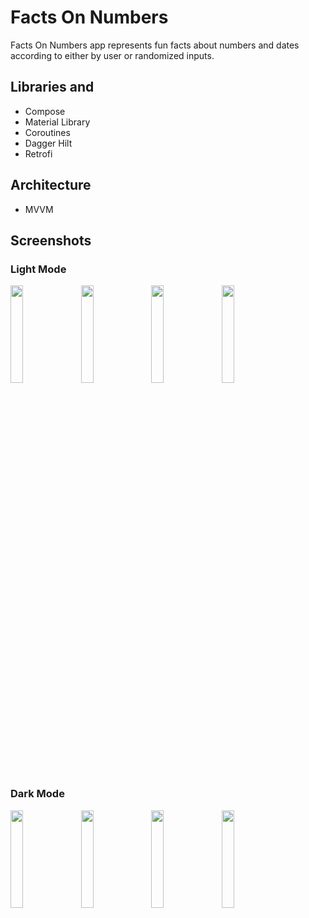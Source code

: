 # Facts On Numbers
Facts On Numbers app represents fun facts about numbers and dates according to either by user or randomized inputs.
## Libraries and
- Compose
- Material Library
- Coroutines
- Dagger Hilt
- Retrofi

## Architecture
- MVVM

## Screenshots
### Light Mode
<p>
  <img src="https://user-images.githubusercontent.com/60064340/163708826-db926e3a-7f54-4bf7-909c-43abcc2a4195.png" width=20%>
  &nbsp
  <img src="https://user-images.githubusercontent.com/60064340/163708834-19b96b5b-e09f-48cf-b881-0c1d17138603.png" width=20%>
  &nbsp
  <img src="https://user-images.githubusercontent.com/60064340/163708841-61b3cf1d-fd08-4ffc-917c-171d50cd8592.png" width=20%>
  &nbsp
  <img src="https://user-images.githubusercontent.com/60064340/163708842-9a6cffd0-1217-421b-bc6a-a8e484d2ce59.png" width=20%>  
</p>

### Dark Mode

<p>
  <img src="https://user-images.githubusercontent.com/60064340/163708848-d28900eb-15ec-4e63-97b7-417f734b9fdf.png" width=20%>
  &nbsp
  <img src="https://user-images.githubusercontent.com/60064340/163708849-64e177ff-3001-48d4-829e-a743a4639d10.png" width=20%>
  &nbsp
  <img src="https://user-images.githubusercontent.com/60064340/163714337-a3e50215-e391-45ce-82aa-79652893cb10.png" width=20%>
  &nbsp
  <img src="https://user-images.githubusercontent.com/60064340/163714329-83caaa12-e38f-47ce-91d0-b07905cce633.png" width=20%>

</p>

